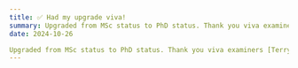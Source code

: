 ```yaml
---
title: ✅ Had my upgrade viva!
summary: Upgraded from MSc status to PhD status. Thank you viva examiners Terry Soo, Liam Solus and Ioanna Manolopoulou!
date: 2024-10-26

Upgraded from MSc status to PhD status. Thank you viva examiners [Terry Soo](https://tsoo-math.github.io/), [Liam Solus](https://people.kth.se/~solus/) and [Ioanna Manolopoulou](https://ioannamanolopoulou.github.io/)!
---
```

